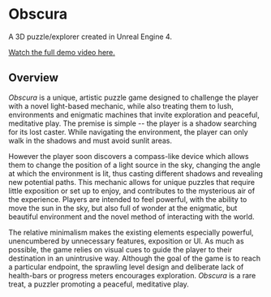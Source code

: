 # Obscura
A 3D puzzle/explorer created in Unreal Engine 4.

[Watch the full demo video here.](https://vimeo.com/191907453)

## Overview
_Obscura_ is a unique, artistic puzzle game designed to challenge the player with a novel light-based mechanic, while also treating them to lush, environments and enigmatic machines that invite exploration and peaceful, meditative play. The premise is simple -- the player is a shadow searching for its lost caster. While navigating the environment, the player can only walk in the shadows and must avoid sunlit areas.

However the player soon discovers a compass-like device which allows them to change the position of a light source in the sky, changing the angle at which the environment is lit, thus casting different shadows and revealing new potential paths. This mechanic allows for unique puzzles that require little exposition or set up to enjoy, and contributes to the mysterious air of the experience. Players are intended to feel powerful, with the ability to move the sun in the sky, but also full of wonder at the enigmatic, but beautiful environment and the novel method of interacting with the world. 

The relative minimalism makes the existing elements especially powerful, unencumbered by unnecessary features, exposition or UI. As much as possible, the game relies on visual cues to guide the player to their destination in an unintrusive way. Although the goal of the game is to reach a particular endpoint, the sprawling level design and deliberate lack of health-bars or progress meters encourages exploration. _Obscura_ is a rare treat, a puzzler promoting  a peaceful, meditative play.
